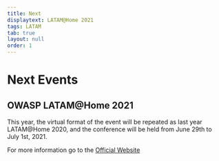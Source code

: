 ```yaml
---
title: Next
displaytext: LATAM@Home 2021
tags: LATAM
tab: true
layout: null
order: 1
---
```


# Next Events

## OWASP LATAM@Home 2021
This year, the virtual format of the event will be repeated as last year LATAM@Home 2020, and the conference will be held from June 29th to July 1st, 2021.

For more information go to the [Official Website](https://owasp.org/www-event-2021-latam-at-home/)
